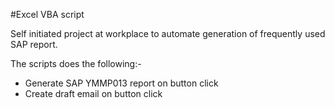 #Excel VBA script

Self initiated project at workplace to automate generation of frequently used SAP report.

The scripts does the following:-

- Generate SAP YMMP013 report on button click
- Create draft email on button click
